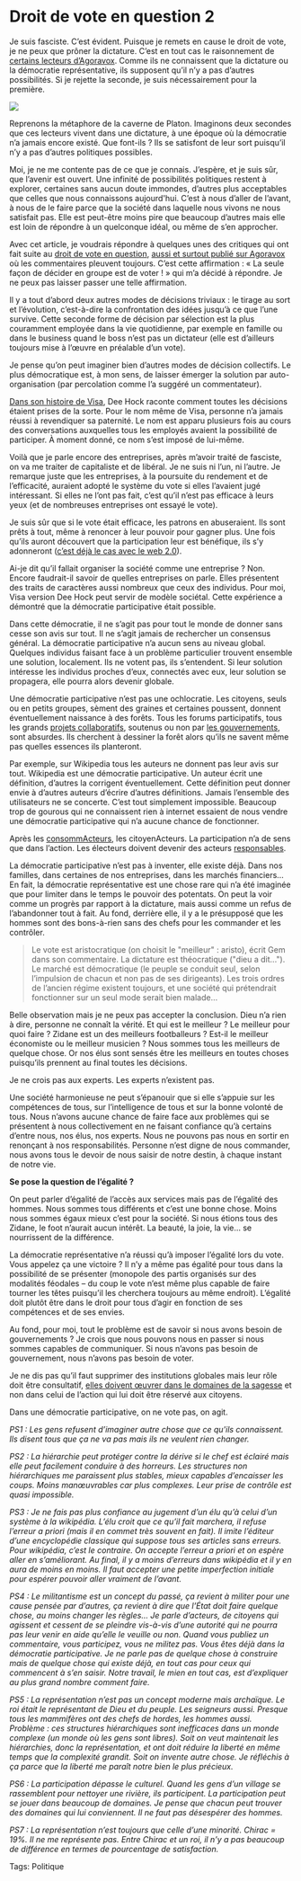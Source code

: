 # Droit de vote en question 2

Je suis fasciste. C’est évident. Puisque je remets en cause le droit de vote, je ne peux que prôner la dictature. C’est en tout cas le raisonnement de [certains lecteurs d’Agoravox](http://www.agoravox.fr/article.php3?id_article=12903). Comme ils ne connaissent que la dictature ou la démocratie représentative, ils supposent qu’il n’y a pas d’autres possibilités. Si je rejette la seconde, je suis nécessairement pour la première.<span id="more-253"></span>

![](http://tcrouzet.comhttps://tcrouzet.com/images_tc/200610vote.gif)

Reprenons la métaphore de la caverne de Platon. Imaginons deux secondes que ces lecteurs vivent dans une dictature, à une époque où la démocratie n’a jamais encore existé. Que font-ils ? Ils se satisfont de leur sort puisqu’il n’y a pas d’autres politiques possibles.

Moi, je ne me contente pas de ce que je connais. J’espère, et je suis sûr, que l’avenir est ouvert. Une infinité de possibilités politiques restent à explorer, certaines sans aucun doute immondes, d’autres plus acceptables que celles que nous connaissons aujourd'hui. C’est à nous d’aller de l’avant, à nous de le faire parce que la société dans laquelle nous vivons ne nous satisfait pas. Elle est peut-être moins pire que beaucoup d’autres mais elle est loin de répondre à un quelconque idéal, ou même de s’en approcher.

Avec cet article, je voudrais répondre à quelques unes des critiques qui ont fait suite au [droit de vote en question](http://blog.tcrouzet.com/2006/09/01/droit-vote-question/), [aussi et surtout publié sur Agoravox](http://www.agoravox.fr/article.php3?id_article=12903) où les commentaires pleuvent toujours. C’est cette affirmation : « La seule façon de décider en groupe est de voter ! » qui m’a décidé à répondre. Je ne peux pas laisser passer une telle affirmation.

Il y a tout d’abord deux autres modes de décisions triviaux : le tirage au sort et l’évolution, c’est-à-dire la confrontation des idées jusqu’à ce que l’une survive. Cette seconde forme de décision par sélection est la plus couramment employée dans la vie quotidienne, par exemple en famille ou dans le business quand le boss n’est pas un dictateur (elle est d’ailleurs toujours mise à l’œuvre en préalable d’un vote).

Je pense qu’on peut imaginer bien d’autres modes de décision collectifs. Le plus démocratique est, à mon sens, de laisser émerger la solution par auto-organisation (par percolation comme l’a suggéré un commentateur).

[Dans son histoire de Visa](http://blog.tcrouzet.com/2006/09/08/manager-par-la-connexion/), Dee Hock raconte comment toutes les décisions étaient prises de la sorte. Pour le nom même de Visa, personne n’a jamais réussi à revendiquer sa paternité. Le nom est apparu plusieurs fois au cours des conversations auxquelles tous les employés avaient la possibilité de participer. À moment donné, ce nom s’est imposé de lui-même.

Voilà que je parle encore des entreprises, après m’avoir traité de fasciste, on va me traiter de capitaliste et de libéral. Je ne suis ni l’un, ni l’autre. Je remarque juste que les entreprises, à la poursuite du rendement et de l’efficacité, auraient adopté le système du vote si elles l’avaient jugé intéressant. Si elles ne l’ont pas fait, c’est qu’il n’est pas efficace à leurs yeux (et de nombreuses entreprises ont essayé le vote).

Je suis sûr que si le vote était efficace, les patrons en abuseraient. Ils sont prêts à tout, même à renoncer à leur pouvoir pour gagner plus. Une fois qu’ils auront découvert que la participation leur est bénéfique, ils s’y adonneront ([c’est déjà le cas avec le web 2.0](http://blog.tcrouzet.com/2006/08/06/tout-travail-meriterait-salaire/)).

Ai-je dit qu’il fallait organiser la société comme une entreprise ? Non. Encore faudrait-il savoir de quelles entreprises on parle. Elles présentent des traits de caractères aussi nombreux que ceux des individus. Pour moi, Visa version Dee Hock peut servir de modèle sociétal. Cette expérience a démontré que la démocratie participative était possible.

Dans cette démocratie, il ne s’agit pas pour tout le monde de donner sans cesse son avis sur tout. Il ne s’agit jamais de rechercher un consensus général. La démocratie participative n’a aucun sens au niveau global. Quelques individus faisant face à un problème particulier trouvent ensemble une solution, localement. Ils ne votent pas, ils s’entendent. Si leur solution intéresse les individus proches d’eux, connectés avec eux, leur solution se propagera, elle pourra alors devenir globale.

Une démocratie participative n’est pas une ochlocratie. Les citoyens, seuls ou en petits groupes, sèment des graines et certaines poussent, donnent éventuellement naissance à des forêts. Tous les forums participatifs, tous les grands [projets collaboratifs](http://www.foruminternet.org/), soutenus ou non par [les gouvernements](http://www.intgovforum.org/), sont absurdes. Ils cherchent à dessiner la forêt alors qu’ils ne savent même pas quelles essences ils planteront.

Par exemple, sur Wikipedia tous les auteurs ne donnent pas leur avis sur tout. Wikipedia est une démocratie participative. Un auteur écrit une définition, d’autres la corrigent éventuellement. Cette définition peut donner envie à d’autres auteurs d’écrire d’autres définitions. Jamais l’ensemble des utilisateurs ne se concerte. C’est tout simplement impossible. Beaucoup trop de gourous qui ne connaissent rien à internet essaient de nous vendre une démocratie participative qui n’a aucune chance de fonctionner.

Après les [consommActeurs](http://www.thinkstudio.com/text/directeconomy.pdf), les citoyenActeurs. La participation n’a de sens que dans l’action. Les électeurs doivent devenir des acteurs [responsables](http://blog.tcrouzet.com/).

La démocratie participative n’est pas à inventer, elle existe déjà. Dans nos familles, dans certaines de nos entreprises, dans les marchés financiers… En fait, la démocratie représentative est une chose rare qui n’a été imaginée que pour limiter dans le temps le pouvoir des potentats. On peut la voir comme un progrès par rapport à la dictature, mais aussi comme un refus de l’abandonner tout à fait. Au fond, derrière elle, il y a le présupposé que les hommes sont des bons-à-rien sans des chefs pour les commander et les contrôler.

> Le vote est aristocratique (on choisit le "meilleur" : aristo), écrit Gem dans son commentaire. La dictature est théocratique ("dieu a dit..."). Le marché est démocratique (le peuple se conduit seul, selon l’impulsion de chacun et non pas de ses dirigeants). Les trois ordres de l’ancien régime existent toujours, et une société qui prétendrait fonctionner sur un seul mode serait bien malade…

Belle observation mais je ne peux pas accepter la conclusion. Dieu n’a rien à dire, personne ne connaît la vérité. Et qui est le meilleur ? Le meilleur pour quoi faire ? Zidane est un des meilleurs footballeurs ? Est-il le meilleur économiste ou le meilleur musicien ? Nous sommes tous les meilleurs de quelque chose. Or nos élus sont sensés être les meilleurs en toutes choses puisqu’ils prennent au final toutes les décisions.

Je ne crois pas aux experts. Les experts n’existent pas.

Une société harmonieuse ne peut s’épanouir que si elle s’appuie sur les compétences de tous, sur l’intelligence de tous et sur la bonne volonté de tous. Nous n’avons aucune chance de faire face aux problèmes qui se présentent à nous collectivement en ne faisant confiance qu’à certains d’entre nous, nos élus, nos experts. Nous ne pouvons pas nous en sortir en renonçant à nos responsabilités. Personne n’est digne de nous commander, nous avons tous le devoir de nous saisir de notre destin, à chaque instant de notre vie.

**Se pose la question de l’égalité ?**

On peut parler d’égalité de l’accès aux services mais pas de l’égalité des hommes. Nous sommes tous différents et c’est une bonne chose. Moins nous sommes égaux mieux c’est pour la société. Si nous étions tous des Zidane, le foot n’aurait aucun intérêt. La beauté, la joie, la vie… se nourrissent de la différence.

La démocratie représentative n’a réussi qu’à imposer l’égalité lors du vote. Vous appelez ça une victoire ? Il n’y a même pas égalité pour tous dans la possibilité de se présenter (monopole des partis organisés sur des modalités féodales – du coup le vote n’est même plus capable de faire tourner les têtes puisqu’il les cherchera toujours au même endroit). L’égalité doit plutôt être dans le droit pour tous d’agir en fonction de ses compétences et de ses envies.

Au fond, pour moi, tout le problème est de savoir si nous avons besoin de gouvernements ? Je crois que nous pouvons nous en passer si nous sommes capables de communiquer. Si nous n’avons pas besoin de gouvernement, nous n’avons pas besoin de voter.

Je ne dis pas qu’il faut supprimer des institutions globales mais leur rôle doit être consultatif, [elles doivent œuvrer dans le domaines de la sagesse](http://blog.tcrouzet.com/2006/07/04/interdependance-ou-etat/) et non dans celui de l’action qui lui doit être réservé aux citoyens.

Dans une démocratie participative, on ne vote pas, on agit.

*PS1 : Les gens refusent d’imaginer autre chose que ce qu'ils connaissent. Ils disent tous que ça ne va pas mais ils ne veulent rien changer.*

*PS2 : La hiérarchie peut protéger contre la dérive si le chef est éclairé mais elle peut facilement conduire à des horreurs. Les structures non hiérarchiques me paraissent plus stables, mieux capables d’encaisser les coups. Moins manœuvrables car plus complexes. Leur prise de contrôle est quasi impossible.*

*PS3 : Je ne fais pas plus confiance au jugement d’un élu qu’à celui d’un système à la wikipédia. L’élu croit que ce qu’il fait marchera, il refuse l’erreur a priori (mais il en commet très souvent en fait). Il imite l’éditeur d’une encyclopédie classique qui suppose tous ses articles sans erreurs. Pour wikipédia, c’est le contraire. On accepte l’erreur a priori et on espère aller en s’améliorant. Au final, il y a moins d’erreurs dans wikipédia et il y en aura de moins en moins. Il faut accepter une petite imperfection initiale pour espérer pouvoir aller vraiment de l’avant.*

*PS4 : Le militantisme est un concept du passé, ça revient à militer pour une cause pensée par d’autres, ça revient à dire que l’État doit faire quelque chose, au moins changer les règles… Je parle d’acteurs, de citoyens qui agissent et cessent de se pleindre vis-à-vis d’une autorité qui ne pourra pas leur venir en aide qu’elle le veuille ou non. Quand vous publiez un commentaire, vous participez, vous ne militez pas. Vous êtes déjà dans la démocratie participative. Je ne parle pas de quelque chose à construire mais de quelque chose qui existe déjà, en tout cas pour ceux qui commencent à s’en saisir. Notre travail, le mien en tout cas, est d’expliquer au plus grand nombre comment faire.*

*PS5 : La représentation n’est pas un concept moderne mais archaïque. Le roi était le représentant de Dieu et du peuple. Les seigneurs aussi. Presque tous les mammifères ont des chefs de hordes, les hommes aussi. Problème : ces structures hiérarchiques sont inefficaces dans un monde complexe (un monde où les gens sont libres). Soit on veut maintenait les hiérarchies, donc la représentation, et ont doit réduire la liberté en même temps que la complexité grandit. Soit on invente autre chose. Je réfléchis à ça parce que la liberté me paraît notre bien le plus précieux.*

*PS6 : La participation dépasse le culturel. Quand les gens d’un village se rassemblent pour nettoyer une rivière, ils participent. La participation peut se jouer dans beaucoup de domaines. Je pense que chacun peut trouver des domaines qui lui conviennent. Il ne faut pas désespérer des hommes.*

*PS7 : La représentation n’est toujours que celle d’une minorité. Chirac = 19%. Il ne me représente pas. Entre Chirac et un roi, il n’y a pas beaucoup de différence en termes de pourcentage de satisfaction.*

Tags: Politique